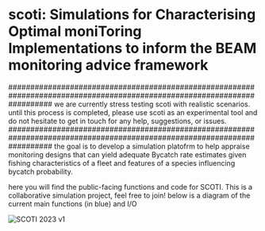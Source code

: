 # scoti: Simulations for Characterising Optimal moniToring Implementations to inform the BEAM monitoring advice framework

##########################################################################################################################
we are currently stress testing scoti with realistic scenarios. until this process is completed, please use scoti as an experimental tool and do not hesitate to get in touch for any help, suggestions, or issues.
##########################################################################################################################
the goal is to develop a simulation platofrm to help appraise monitoring designs that can yield adequate Bycatch rate estimates given fishing characteristics of a fleet and features of a species influencing bycatch probability.


here you will find the public-facing functions and code for SCOTI. This is a collaborative simulation project, feel free to join! 
below is a diagram of the current main functions (in blue) and I/O


![SCOTI 2023 v1](https://github.com/dlusseau/scoti/assets/31443588/64ab938c-2818-4c24-bde3-858ab026514a)
